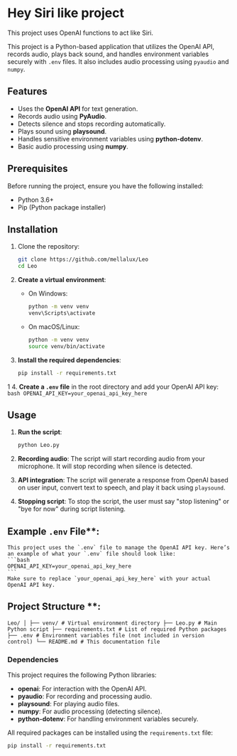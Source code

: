 # Hey Siri like project

This project uses OpenAI functions to act like Siri.

This project is a Python-based application that utilizes the OpenAI API, records audio, plays back sound, and handles environment variables securely with `.env` files. It also includes audio processing using `pyaudio` and `numpy`.

## Features
- Uses the **OpenAI API** for text generation.
- Records audio using **PyAudio**.
- Detects silence and stops recording automatically.
- Plays sound using **playsound**.
- Handles sensitive environment variables using **python-dotenv**.
- Basic audio processing using **numpy**.

## Prerequisites

Before running the project, ensure you have the following installed:
- Python 3.6+
- Pip (Python package installer)

## Installation

1. Clone the repository:
    ```bash
    git clone https://github.com/mellalux/Leo
    cd Leo
    ```

2. **Create a virtual environment**:
    - On Windows:
      ```bash
      python -m venv venv
      venv\Scripts\activate
      ```
    - On macOS/Linux:
      ```bash
      python -m venv venv
      source venv/bin/activate
      ```

3. **Install the required dependencies**:
    ```bash
    pip install -r requirements.txt
    ```
1
4. **Create a `.env` file** in the root directory and add your OpenAI API key:
    ```bash
    OPENAI_API_KEY=your_openai_api_key_here
    ```

## Usage

1. **Run the script**:
    ```bash
    python Leo.py
    ```

2. **Recording audio**: The script will start recording audio from your microphone. It will stop recording when silence is detected.

3. **API integration**: The script will generate a response from OpenAI based on user input, convert text to speech, and play it back using `playsound`.

4. **Stopping script**: To stop the script, the user must say "stop listening" or "bye for now" during script listening.

## Example `.env` File**:
    This project uses the `.env` file to manage the OpenAI API key. Here’s an example of what your `.env` file should look like:
    ```bash
    OPENAI_API_KEY=your_openai_api_key_here
    ```
    Make sure to replace `your_openai_api_key_here` with your actual OpenAI API key.

## Project Structure **:
    Leo/ │ ├── venv/ # Virtual environment directory ├── Leo.py # Main Python script ├── requirements.txt # List of required Python packages ├── .env # Environment variables file (not included in version control) └── README.md # This documentation file

### Dependencies

This project requires the following Python libraries:

- **openai**: For interaction with the OpenAI API.
- **pyaudio**: For recording and processing audio.
- **playsound**: For playing audio files.
- **numpy**: For audio processing (detecting silence).
- **python-dotenv**: For handling environment variables securely.

All required packages can be installed using the `requirements.txt` file:
```bash
pip install -r requirements.txt
```
